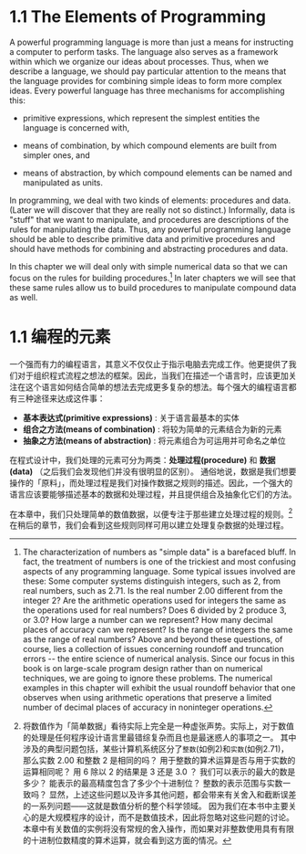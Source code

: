 # 1.1 The Elements of Programming

A powerful programming language is more than just a means for instructing a computer to perform tasks. The language also serves as a framework within which we organize our ideas about processes. Thus, when we describe a language, we should pay particular attention to the means that the language provides for combining simple ideas to form more complex ideas. Every powerful language has three mechanisms for accomplishing this:

 - primitive expressions, which represent the simplest entities the language is concerned with,

 - means of combination, by which compound elements are built from simpler ones, and

 - means of abstraction, by which compound elements can be named and manipulated as units.

In programming, we deal with two kinds of elements: procedures and data. (Later we will discover that they are really not so distinct.) Informally, data is "stuff" that we want to manipulate, and procedures are descriptions of the rules for manipulating the data. Thus, any powerful programming language should be able to describe primitive data and primitive procedures and should have methods for combining and abstracting procedures and data.

In this chapter we will deal only with simple numerical data so that we can focus on the rules for building procedures.[^4-en]
In later chapters we will see that these same rules allow us to build procedures to manipulate compound data as well.

# 1.1 编程的元素
一个强而有力的编程语言，其意义不仅仅止于指示电脑去完成工作。他更提供了我们对于组织程式流程之想法的框架。因此，当我们在描述一个语言时，应该更加关注在这个语言如何结合简单的想法去完成更多复杂的想法。每个强大的编程语言都有三种途径来达成这件事：

- **基本表达式(primitive expressions)** : 关于语言最基本的实体
- **组合之方法(means of combination)** : 将较为简单的元素结合为新的元素
- **抽象之方法(means of abstraction)** : 将元素组合为可运用并可命名之单位

在程式设计中，我们处理的元素可分为两类：**处理过程(procedure)** 和 **数据(data)** （之后我们会发现他们并没有很明显的区别）。
通俗地说，数据是我们想要操作的「原料」，而处理过程是我们对操作数据之规则的描述。因此，一个强大的语言应该要能够描述基本的数据和处理过程，并且提供组合及抽象化它们的方法。

在本章中，我们只处理简单的数值数据，以便专注于那些建立处理过程的规则。[^4-zh]在稍后的章节，我们会看到这些规则同样可用以建立处理复杂数据的处理过程。

[^4-en]: The characterization of numbers as "simple data" is a barefaced bluff. In fact, the treatment of numbers is one of the trickiest and most confusing aspects of any programming language. Some typical issues involved are these: Some computer systems distinguish integers, such as 2, from real numbers, such as 2.71. Is the real number 2.00 different from the integer 2? Are the arithmetic operations used for integers the same as the operations used for real numbers? Does 6 divided by 2 produce 3, or 3.0? How large a number can we represent? How many decimal places of accuracy can we represent? Is the range of integers the same as the range of real numbers? Above and beyond these questions, of course, lies a collection of issues concerning roundoff and truncation errors -- the entire science of numerical analysis. Since our focus in this book is on large-scale program design rather than on numerical techniques, we are going to ignore these problems. The numerical examples in this chapter will exhibit the usual roundoff behavior that one observes when using arithmetic operations that preserve a limited number of decimal places of accuracy in noninteger operations.

[^4-zh]: 将数值作为「简单数据」看待实际上完全是一种虚张声势。实际上，对于数值的处理是任何程序设计语言里最错综复杂而且也是最迷惑人的事项之一。
其中涉及的典型问题包括，某些计算机系统区分了`整数`(如例2)和`实数`(如例2.71)，那么实数 2.00 和整数 2 是相同的吗？
用于整数的算术运算是否与用于实数的运算相同呢？
用 6 除以 2 的结果是 3 还是 3.0 ？
我们可以表示的最大的数是多少？
能表示的最高精度包含了多少个十进制位？
整数的表示范围与实数一致吗？
显然，上述这些问题以及许多其他问题，都会带来有关舍入和截断误差的一系列问题——这就是数值分析的整个科学领域。
因为我们在本书中主要关心的是大规模程序的设计，而不是数值技术，因此将忽略对这些问题的讨论。
本章中有关数值的实例将没有常规的舍入操作，而如果对非整数使用具有有限的十进制位数精度的算术运算，就会看到这方面的情况。
